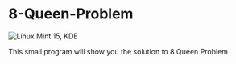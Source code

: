 8-Queen-Problem
==============

![Linux Mint 15, KDE](https://raw.github.com/EXL/8-Queen-Problem/master/screens/8Queen.png)

This small program will show you the solution to 8 Queen Problem